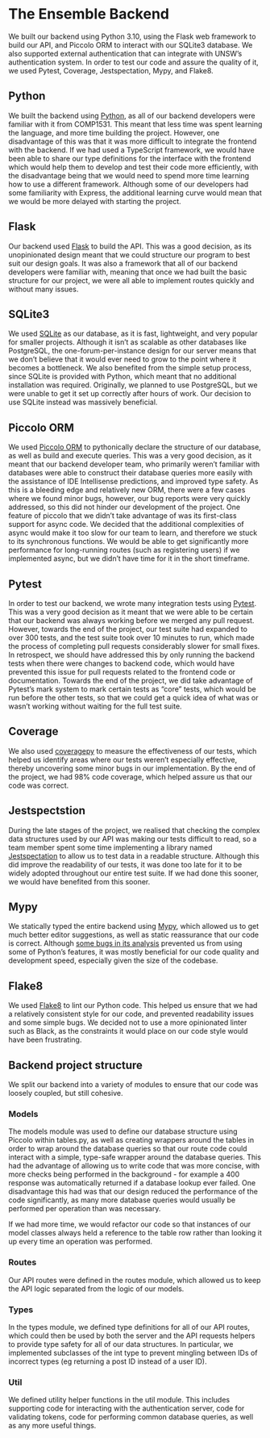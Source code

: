 
# The Ensemble Backend

We built our backend using Python 3.10, using the Flask web framework to build
our API, and Piccolo ORM to interact with our SQLite3 database. We also
supported external authentication that can integrate with UNSW’s
authentication system. In order to test our code and assure the quality of it,
we used Pytest, Coverage, Jestspectation, Mypy, and Flake8.

## Python

We built the backend using [Python](https://www.python.org/), as all of our
backend developers were familiar with it from COMP1531. This meant that less
time was spent learning the language, and more time building the project.
However, one disadvantage of this was that it was more difficult to integrate
the frontend with the backend. If we had used a TypeScript framework, we would
have been able to share our type definitions for the interface with the
frontend which would help them to develop and test their code more
efficiently, with the disadvantage being that we would need to spend more time
learning how to use a different framework. Although some of our developers had
some familiarity with Express, the additional learning curve would mean that
we would be more delayed with starting the project.

## Flask

Our backend used [Flask](https://github.com/pallets/flask) to build the API.
This was a good decision, as its unopinionated design meant that we could
structure our program to best suit our design goals. It was also a framework
that all of our backend developers were familiar with, meaning that once we
had built the basic structure for our project, we were all able to implement
routes quickly and without many issues.

## SQLite3

We used [SQLite](https://sqlite.org/index.html) as our database, as it is
fast, lightweight, and very popular for smaller projects. Although it isn’t as
scalable as other databases like PostgreSQL, the one-forum-per-instance design
for our server means that we don’t believe that it would ever need to grow to
the point where it becomes a bottleneck. We also benefited from the simple
setup process, since SQLite is provided with Python, which meant that no
additional installation was required. Originally, we planned to use
PostgreSQL, but we were unable to get it set up correctly after hours of work.
Our decision to use SQLite instead was massively beneficial.

## Piccolo ORM

We used [Piccolo ORM](https://github.com/piccolo-orm/piccolo) to pythonically
declare the structure of our database, as well as build and execute queries.
This was a very good decision, as it meant that our backend developer team,
who primarily weren’t familiar with databases were able to construct their
database queries more easily with the assistance of IDE Intellisense
predictions, and improved type safety. As this is a bleeding edge and
relatively new ORM, there were a few cases where we found minor bugs, however,
our bug reports were very quickly addressed, so this did not hinder our
development of the project. One feature of piccolo that we didn’t take
advantage of was its first-class support for async code. We decided that the
additional complexities of async would make it too slow for our team to learn,
and therefore we stuck to its synchronous functions. We would be able to get
significantly more performance for long-running routes (such as registering
users) if we implemented async, but we didn’t have time for it in the short
timeframe.

## Pytest

In order to test our backend, we wrote many integration tests using
[Pytest](https://github.com/pytest-dev/pytest). This was a very good decision as it meant that we were able to be certain that our backend was always working before we merged any pull request. However, towards the end of the project, our test suite had expanded to over 300 tests, and the test suite took over 10 minutes to run, which made the process of completing pull requests considerably slower for small fixes. In retrospect, we should have addressed this by only running the backend tests when there were changes to backend code, which would have prevented this issue for pull requests related to the frontend code or documentation. Towards the end of the project, we did take advantage of Pytest’s mark system to mark certain tests as “core” tests, which would be run before the other tests, so that we could get a quick idea of what was or wasn’t working without waiting for the full test suite.

## Coverage

We also used [coveragepy](https://github.com/nedbat/coveragepy) to measure the
effectiveness of our tests, which helped us identify areas where our tests
weren’t especially effective, thereby uncovering some minor bugs in our
implementation. By the end of the project, we had 98% code coverage, which
helped assure us that our code was correct.

## Jestspectstion

During the late stages of the project, we realised that checking the complex
data structures used by our API was making our tests difficult to read, so a
team member spent some time implementing a library named
[Jestspectation](https://github.com/MiguelGuthridge/Jestspectation) to allow
us to test data in a readable structure. Although this did improve the
readability of our tests, it was done too late for it to be widely adopted
throughout our entire test suite. If we had done this sooner, we would have
benefited from this sooner.

## Mypy

We statically typed the entire backend using
[Mypy](https://github.com/python/mypy), which allowed us to get much better
editor suggestions, as well as static reassurance that our code is correct.
Although
[some bugs in its analysis](https://github.com/python/mypy/issues/11065)
prevented us from using some of Python’s features, it was mostly beneficial
for our code quality and development speed, especially given the size of the
codebase.

## Flake8

We used [Flake8](https://github.com/PyCQA/flake8) to lint our Python code.
This helped us ensure that we had a relatively consistent style for our code,
and prevented readability issues and some simple bugs. We decided not to use a
more opinionated linter such as Black, as the constraints it would place on
our code style would have been frustrating.

## Backend project structure

We split our backend into a variety of modules to ensure that our code was
loosely coupled, but still cohesive.

### Models

The models module was used to define our database structure using Piccolo
within tables.py, as well as creating wrappers around the tables in order to
wrap around the database queries so that our route code could interact with a
simple, type-safe wrapper around the database queries. This had the advantage
of allowing us to write code that was more concise, with more checks being
performed in the background - for example a 400 response was automatically
returned if a database lookup ever failed. One disadvantage this had was that
our design reduced the performance of the code significantly, as many more
database queries would usually be performed per operation than was necessary.

If we had more time, we would refactor our code so that instances of our model
classes always held a reference to the table row rather than looking it up
every time an operation was performed.

### Routes

Our API routes were defined in the routes module, which allowed us to keep the
API logic separated from the logic of our models.

### Types

In the types module, we defined type definitions for all of our API routes,
which could then be used by both the server and the API requests helpers to
provide type safety for all of our data structures. In particular, we
implemented subclasses of the int type to prevent mingling between IDs of
incorrect types (eg returning a post ID instead of a user ID).

### Util

We defined utility helper functions in the util module. This includes
supporting code for interacting with the authentication server, code for
validating tokens, code for performing common database queries, as well as any
more useful things.
